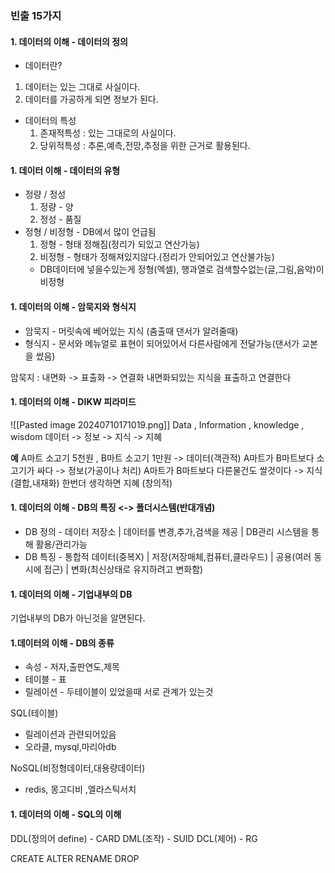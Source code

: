 ### 빈출 15가지
#### 1. 데이터의 이해 - 데이터의 정의 
- 데이터란? 
1. 데이터는 있는 그대로 사실이다.
2. 데이터를 가공하게 되면 정보가 된다.
- 데이터의 특성
	 1. 존재적특성 : 있는 그대로의 사실이다.
	 2. 당위적특성 : 추론,예측,전망,추정을 위한 근거로 활용된다.

#### 1. 데이터 이해 - 데이터의 유형
- 정량 / 정성
	1. 정량 - 양
	2. 정성 - 품질
- 정형 / 비정형 - DB에서 많이 언급됨
	1. 정형 - 형태 정해짐(정리가 되있고 연산가능)
	2. 비정형 - 형태가 정해져있지않다.(정리가 안되어있고 연산불가능)
	- DB데이터에 넣을수있는게 정형(엑셀), 행과열로 검색할수없는(글,그림,음악)이 비정형

#### 1. 데이터의 이해 - 암묵지와 형식지
- 암묵지 - 머릿속에 베어있는 지식 (춤출때 댄서가 알려줄때)
- 형식지 - 문서와 메뉴얼로 표현이 되어있어서 다른사람에게 전달가능(댄서가 교본을 썼음)

암묵지 : 내면화 -> 표출화 -> 연결화
내면화되있는 지식을 표출하고 연결한다
#### 1. 데이터의 이해 - DIKW 피라미드
![[Pasted image 20240710171019.png]]
Data , Information , knowledge  , wisdom
데이터 -> 정보 -> 지식 -> 지혜

**예**
A마트 소고기 5천원 , B마트 소고기 1만원
-> 데이터(객관적)
A마트가 B마트보다 소고기가 싸다 
-> 정보(가공이나 처리)
A마트가 B마트보다 다른물건도 쌀것이다
-> 지식(결합,내재화)
한번더 생각하면 지혜 (창의적)


#### 1. 데이터의 이해 - DB의 특징 <-> 폴더시스템(반대개념)
- DB 정의 - 데이터 저장소 | 데이터를 변경,추가,검색을 제공 | DB관리 시스템을 통해 활용/관리가능
- DB 특징 - 통합적 데이터(중복X) | 저장(저장매체,컴퓨터,클라우드) | 공용(여러 동시에 접근) | 변화(최신상태로 유지하려고 변화함)


#### 1. 데이터의 이해 - 기업내부의 DB
기업내부의 DB가 아닌것을 알면된다.

#### 1.데이터의 이해 - DB의 종류
- 속성 - 저자,출판연도,제목
- 테이블 - 표
- 릴레이션 - 두테이블이 있었을때 서로 관계가 있는것

SQL(테이블)
- 릴레이션과 관련되어있음
- 오라클, mysql,마리아db

NoSQL(비정형데이터,대용량데이터)
- redis, 몽고디비 ,엘라스틱서치

#### 1. 데이터의 이해 - SQL의 이해
DDL(정의어 define) - CARD
DML(조작) - SUID
DCL(제어) - RG

CREATE
ALTER
RENAME
DROP
